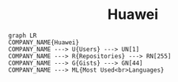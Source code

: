 <h1 align="center">Huawei</h1>

```mermaid
graph LR
COMPANY_NAME{Huawei}
COMPANY_NAME ---> U{Users} ---> UN[1]
COMPANY_NAME ---> R{Repositories} ---> RN[255]
COMPANY_NAME ---> G{Gists} ---> GN[44]
COMPANY_NAME ---> ML{Most Used<br>Languages}
```
